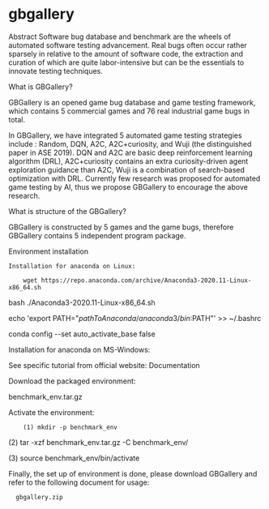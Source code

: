 # gbgallery


Abstract
Software bug database and benchmark are the wheels of automated software testing advancement. Real bugs often occur rather sparsely in relative to the amount of software code, the extraction and curation of which are quite labor-intensive but can be the essentials to innovate testing techniques.

What is GBGallery?

GBGallery is an opened game bug database and game testing framework, which contains 5 commercial games and 76 real industrial game bugs in total. 

In GBGallery, we have integrated 5 automated game testing strategies include : Random, DQN, A2C, A2C+curiosity, and Wuji (the distinguished paper in ASE 2019).  DQN and  A2C are basic deep reinforcement learning algorithm (DRL), A2C+curiosity contains an extra curiosity-driven agent exploration guidance than A2C, Wuji is a combination of search-based optimization with DRL. Currently few research was proposed for automated game testing by AI, thus we propose GBGallery to encourage the above research.

What is structure of  the GBGallery?

GBGallery is constructed by 5 games and the game bugs, therefore GBGallery contains 5 independent program package.



Environment installation

	Installation for anaconda on Linux:

		wget https://repo.anaconda.com/archive/Anaconda3-2020.11-Linux-x86_64.sh 

bash ./Anaconda3-2020.11-Linux-x86_64.sh 

echo 'export PATH="$pathToAnaconda/anaconda3/bin:$PATH"' >> ~/.bashrc 

conda config --set auto_activate_base false 

Installation for anaconda on MS-Windows:

See specific tutorial from official website: Documentation 	

Download the packaged environment:

benchmark_env.tar.gz

Activate the environment:

		(1) mkdir -p benchmark_env

(2) tar -xzf benchmark_env.tar.gz -C benchmark_env/

(3) source benchmark_env/bin/activate

Finally, the set up of environment is done, please download GBGallery and refer to the following document for usage:

	  gbgallery.zip
